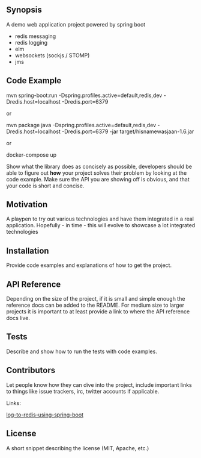 ## Synopsis

A demo web application project powered by spring boot

- redis messaging
- redis logging
- elm
- websockets (sockjs / STOMP)
- jms

## Code Example

mvn spring-boot:run -Dspring.profiles.active=default,redis,dev -Dredis.host=localhost -Dredis.port=6379

or

mvn package
java -Dspring.profiles.active=default,redis,dev -Dredis.host=localhost -Dredis.port=6379 -jar target/hisnamewasjaan-1.6.jar 

or

docker-compose up


Show what the library does as concisely as possible, developers should be able to figure out **how** your project solves their problem by looking at the code example. 
Make sure the API you are showing off is obvious, and that your code is short and concise.

## Motivation

A playpen to try out various technologies and have them integrated in a real application.
Hopefully - in time - this will evolve to showcase a lot integrated technologies

## Installation

Provide code examples and explanations of how to get the project.

## API Reference

Depending on the size of the project, if it is small and simple enough the reference docs can be added to the README. For medium size to larger projects it is important to at least provide a link to where the API reference docs live.

## Tests

Describe and show how to run the tests with code examples.

## Contributors

Let people know how they can dive into the project, include important links to things like issue trackers, irc, twitter accounts if applicable.

Links:

[log-to-redis-using-spring-boot](http://blog.florian-hopf.de/2015/01/logging-to-redis-using-spring-boot-and.html)




## License

A short snippet describing the license (MIT, Apache, etc.)